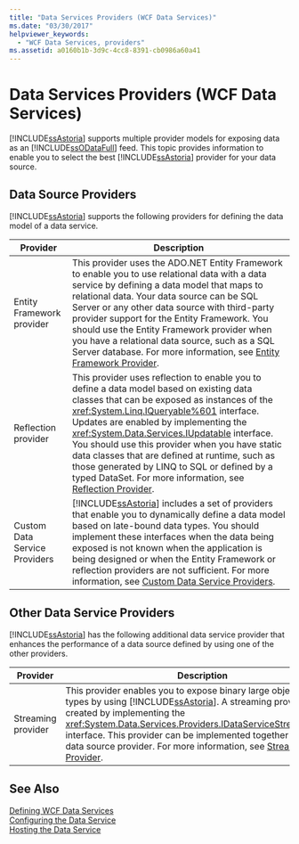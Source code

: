 ```yaml
---
title: "Data Services Providers (WCF Data Services)"
ms.date: "03/30/2017"
helpviewer_keywords: 
  - "WCF Data Services, providers"
ms.assetid: a0160b1b-3d9c-4cc8-8391-cb0986a60a41
---
```

# Data Services Providers (WCF Data Services)
[!INCLUDE[ssAstoria](../../../../includes/ssastoria-md.md)] supports multiple provider models for exposing data as an [!INCLUDE[ssODataFull](../../../../includes/ssodatafull-md.md)] feed. This topic provides information to enable you to select the best [!INCLUDE[ssAstoria](../../../../includes/ssastoria-md.md)] provider for your data source.  

## Data Source Providers  
 [!INCLUDE[ssAstoria](../../../../includes/ssastoria-md.md)] supports the following providers for defining the data model of a data service.  


|           Provider            |                                                                                                                                                                                                                                                                                    Description                                                                                                                                                                                                                                                                                    |
|-------------------------------|-----------------------------------------------------------------------------------------------------------------------------------------------------------------------------------------------------------------------------------------------------------------------------------------------------------------------------------------------------------------------------------------------------------------------------------------------------------------------------------------------------------------------------------------------------------------------------------|
|   Entity Framework provider   |              This provider uses the ADO.NET Entity Framework to enable you to use relational data with a data service by defining a data model that maps to relational data. Your data source can be SQL Server or any other data source with third-party provider support for the Entity Framework. You should use the Entity Framework provider when you have a relational data source, such as a SQL Server database. For more information, see [Entity Framework Provider](../../../../docs/framework/data/wcf/entity-framework-provider-wcf-data-services.md).               |
|      Reflection provider      | This provider uses reflection to enable you to define a data model based on existing data classes that can be exposed as instances of the <xref:System.Linq.IQueryable%601> interface. Updates are enabled by implementing the <xref:System.Data.Services.IUpdatable> interface. You should use this provider when you have static data classes that are defined at runtime, such as those generated by LINQ to SQL or defined by a typed DataSet. For more information, see [Reflection Provider](../../../../docs/framework/data/wcf/reflection-provider-wcf-data-services.md). |
| Custom Data Service Providers |                           [!INCLUDE[ssAstoria](../../../../includes/ssastoria-md.md)] includes a set of providers that enable you to dynamically define a data model based on late-bound data types. You should implement these interfaces when the data being exposed is not known when the application is being designed or when the Entity Framework or reflection providers are not sufficient. For more information, see [Custom Data Service Providers](../../../../docs/framework/data/wcf/custom-data-service-providers-wcf-data-services.md).                            |

## Other Data Service Providers  
 [!INCLUDE[ssAstoria](../../../../includes/ssastoria-md.md)] has the following additional data service provider that enhances the performance of a data source defined by using one of the other providers.  


|      Provider      |                                                                                                                                                                                                                                  Description                                                                                                                                                                                                                                   |
|--------------------|--------------------------------------------------------------------------------------------------------------------------------------------------------------------------------------------------------------------------------------------------------------------------------------------------------------------------------------------------------------------------------------------------------------------------------------------------------------------------------|
| Streaming provider | This provider enables you to expose binary large object data types by using [!INCLUDE[ssAstoria](../../../../includes/ssastoria-md.md)]. A streaming provider is created by implementing the <xref:System.Data.Services.Providers.IDataServiceStreamProvider> interface. This provider can be implemented together with any data source provider. For more information, see [Streaming Provider](../../../../docs/framework/data/wcf/streaming-provider-wcf-data-services.md). |

## See Also  
 [Defining WCF Data Services](../../../../docs/framework/data/wcf/defining-wcf-data-services.md)  
 [Configuring the Data Service](../../../../docs/framework/data/wcf/configuring-the-data-service-wcf-data-services.md)  
 [Hosting the Data Service](../../../../docs/framework/data/wcf/hosting-the-data-service-wcf-data-services.md)
